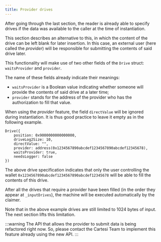 ```yaml
---
title: Provider drives
---
```


After going through the last section, the reader is already able to specify drives if the data was available to the caller at the time of instantiation.

This section describes an alternative to this, in which the content of the drive can be left blank for later insertion.
In this case, an external user (here called the *provider*) will be responsible for submitting the contents of said drive later.

This functionality will make use of two other fields of the `Drive` struct: `waitsProvider` and `provider`.

The name of these fields already indicate their meanings:
- `waitsProvider` is a Boolean value indicating whether someone will provide the contents of said drive at a later time;
- `provider` stands for the address of the provider who has the authorization to fill that value.

When using the *provider* feature, the field `directValue` will be ignored during instantiation. It is thus good practice to leave it empty as in the following example.
```
Drive({
    position: 0x9000000000000000,
    driveLog2Size: 10,
    directValue: "",
    provider: address(0x1234567890abcdef1234567890abcdef12345678),
    waitsProvider: true,
    needsLogger: false
})
```
The above drive specification indicates that only the user controlling the wallet `0x1234567890abcdef1234567890abcdef12345678` will be able to fill the contents of this drive.

After all the drives that require a provider have been filled (in the order they appear at `_inputDrives`), the machine will be executed automatically by the claimer.

Note that in the above example drives are still limited to 1024 bytes of input.
The next section lifts this limitation.

:::warning
The API that allows the provider to submit data is being refactored right now. So, please contact the Cartesi Team to implement this feature already using the new API.
:::
